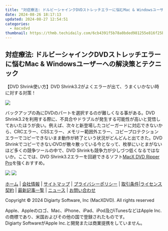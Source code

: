 ```yaml
---
title: "対症療法: ドルビーシャインクDVDストレッチエラーに悩むMac & Windowsユーザーへの解決策とテクニック"
date: 2024-08-26 18:17:13
updated: 2024-08-27 12:54:51
categories:
  - macxdvd
thumbnail: https://thmb.techidaily.com/6cb4391f5b78a0bded981255e816f25b4a4f4175f4c2d7396281a9558ff75db1.jpg
---
```


## 対症療法: ドルビーシャインクDVDストレッチエラーに悩むMac & Windowsユーザーへの解決策とテクニック

【DVD Shrink使い方】DVD Shrink3.2がよくエラーが出て、うまくいかない時に対する対策！

![](https://www.macxdvd.com/blog/img/smart-solution-for-dvd-shrink-error0317.jpg)

バックアップの為にDVDのパートを選択するのが難しくなる事がある。DVD Shrink3.2を利用する際に、不具合やドラブルが発生する可能性が高いと覚悟しておいたほうが良い。例えば、次々と新登場したコピーガードに対応できないから、CRCエラー、CSSエラー、メモリー範囲外エラー、コピープロテクションエラーでコピーできないまま動作が終了という状況がどんどんと出てきた。DVD ShrinkでコピーできないDVDが散々散っている今となって、枚挙にいとまがないほど多くの競争ツールの中で、DVD Shrinkも競争力が少しづつ低くなるではないか。ここでは、DVD Shrink3.2エラーを回避できるソフト[MacX DVD Ripper Pro](https://tools.techidaily.com/macxdvd/products/)を強くおすすめ。

[![](https://www.macxdvd.com/blog/new-fourteen/btnw.png)](https://tools.techidaily.com/macxdvd/products/) [![](https://www.macxdvd.com/blog/new-fourteen/btnm.png)](https://tools.techidaily.com/macxdvd/products/) 



[ホーム](https://tools.techidaily.com/macxdvd/products/) | [会社情報](https://tools.techidaily.com/macxdvd/products/) | [サイトマップ](https://tools.techidaily.com/macxdvd/products/) | [プライバシーポリシー](https://tools.techidaily.com/macxdvd/products/) | [取引条件](https://tools.techidaily.com/macxdvd/products/)|[ライセンス契約](https://tools.techidaily.com/macxdvd/products/) | [最新記事一覧](https://tools.techidaily.com/macxdvd/products/) | [ニュース](https://tools.techidaily.com/macxdvd/products/) | [お問い合わせ](https://tools.techidaily.com/macxdvd/products/)

Copyright © 2024 Digiarty Software, Inc (MacXDVD). All rights reserved

Apple、Appleのロゴ、Mac、iPhone、iPad、iPod及びiTunesなどはApple Inc.の商標であり、米国およびその他の国で登録されたものです。  
Digiarty SoftwareがApple Inc.と開発または商業提携をしていません。

<ins class="adsbygoogle"
     style="display:block"
     data-ad-format="autorelaxed"
     data-ad-client="ca-pub-7571918770474297"
     data-ad-slot="1223367746"></ins>



<ins class="adsbygoogle"
     style="display:block"
     data-ad-client="ca-pub-7571918770474297"
     data-ad-slot="8358498916"
     data-ad-format="auto"
     data-full-width-responsive="true"></ins>

